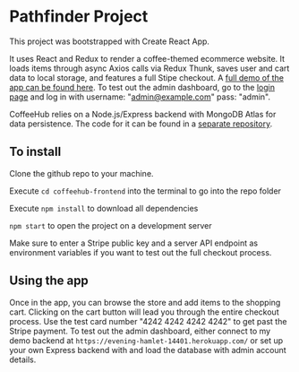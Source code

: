 # Pathfinder Project

This project was bootstrapped with Create React App.

It uses React and Redux to render a coffee-themed ecommerce website. It loads items through async Axios calls via Redux Thunk, saves user and cart data to local storage, and features a full Stipe checkout. A [full demo of the app can be found here](https://elegant-hawking-06a46d.netlify.app/). To test out the admin dashboard, go to the [login page](https://elegant-hawking-06a46d.netlify.app/auth-admin) and log in with username: "admin@example.com" pass: "admin".

CoffeeHub relies on a Node.js/Express backend with MongoDB Atlas for data persistence. The code for it can be found in a [separate repository](https://github.com/BrankoKrstic/coffeehub-backend).

## To install

Clone the github repo to your machine.

Execute `cd coffeehub-frontend` into the terminal to go into the repo folder

Execute `npm install` to download all dependencies

`npm start` to open the project on a development server

Make sure to enter a Stripe public key and a server API endpoint as environment variables if you want to test out the full checkout process. 

## Using the app

Once in the app, you can browse the store and add items to the shopping cart. Clicking on the cart button will lead you through the entire checkout process. Use the test card number "4242 4242 4242 4242" to get past the Stripe payment. To test out the admin dashboard, either connect to my demo backend at `https://evening-hamlet-14401.herokuapp.com/` or set up your own Express backend with and load the database with admin account details.
